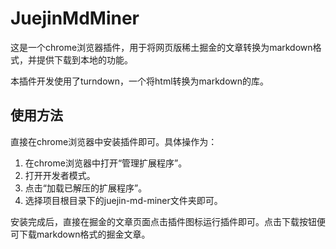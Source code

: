 # JuejinMdMiner

这是一个chrome浏览器插件，用于将网页版稀土掘金的文章转换为markdown格式，并提供下载到本地的功能。

本插件开发使用了turndown，一个将html转换为markdown的库。

## 使用方法

直接在chrome浏览器中安装插件即可。具体操作为：

1. 在chrome浏览器中打开“管理扩展程序”。
2. 打开开发者模式。
3. 点击“加载已解压的扩展程序”。
4. 选择项目根目录下的juejin-md-miner文件夹即可。

安装完成后，直接在掘金的文章页面点击插件图标运行插件即可。点击下载按钮便可下载markdown格式的掘金文章。
